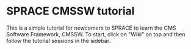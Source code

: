 # SPRACE CMSSW tutorial

This is a simple tutorial for newcomers to SPRACE to learn the CMS Software Framework, CMSSW.
To start, click on "Wiki" on top and then follow the tutorial sessions in the sidebar.
